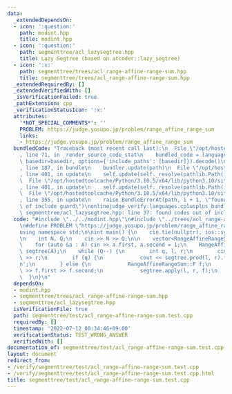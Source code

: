```yaml
---
data:
  _extendedDependsOn:
  - icon: ':question:'
    path: modint.hpp
    title: modint.hpp
  - icon: ':question:'
    path: segmenttree/acl_lazysegtree.hpp
    title: Lazy Segtree (based on atcoder::lazy_segtree)
  - icon: ':x:'
    path: segmenttree/trees/acl_range-affine-range-sum.hpp
    title: segmenttree/trees/acl_range-affine-range-sum.hpp
  _extendedRequiredBy: []
  _extendedVerifiedWith: []
  _isVerificationFailed: true
  _pathExtension: cpp
  _verificationStatusIcon: ':x:'
  attributes:
    '*NOT_SPECIAL_COMMENTS*': ''
    PROBLEM: https://judge.yosupo.jp/problem/range_affine_range_sum
    links:
    - https://judge.yosupo.jp/problem/range_affine_range_sum
  bundledCode: "Traceback (most recent call last):\n  File \"/opt/hostedtoolcache/Python/3.10.5/x64/lib/python3.10/site-packages/onlinejudge_verify/documentation/build.py\"\
    , line 71, in _render_source_code_stat\n    bundled_code = language.bundle(stat.path,\
    \ basedir=basedir, options={'include_paths': [basedir]}).decode()\n  File \"/opt/hostedtoolcache/Python/3.10.5/x64/lib/python3.10/site-packages/onlinejudge_verify/languages/cplusplus.py\"\
    , line 187, in bundle\n    bundler.update(path)\n  File \"/opt/hostedtoolcache/Python/3.10.5/x64/lib/python3.10/site-packages/onlinejudge_verify/languages/cplusplus_bundle.py\"\
    , line 401, in update\n    self.update(self._resolve(pathlib.Path(included), included_from=path))\n\
    \  File \"/opt/hostedtoolcache/Python/3.10.5/x64/lib/python3.10/site-packages/onlinejudge_verify/languages/cplusplus_bundle.py\"\
    , line 401, in update\n    self.update(self._resolve(pathlib.Path(included), included_from=path))\n\
    \  File \"/opt/hostedtoolcache/Python/3.10.5/x64/lib/python3.10/site-packages/onlinejudge_verify/languages/cplusplus_bundle.py\"\
    , line 355, in update\n    raise BundleErrorAt(path, i + 1, \"found codes out\
    \ of include guard\")\nonlinejudge_verify.languages.cplusplus_bundle.BundleErrorAt:\
    \ segmenttree/acl_lazysegtree.hpp: line 37: found codes out of include guard\n"
  code: "#include \"../../modint.hpp\"\n#include \"../trees/acl_range-affine-range-sum.hpp\"\
    \n#define PROBLEM \"https://judge.yosupo.jp/problem/range_affine_range_sum\"\n\
    using namespace std;\n\nint main() {\n    cin.tie(nullptr), ios::sync_with_stdio(false);\n\
    \n    int N, Q;\n    cin >> N >> Q;\n\n    vector<RangeAffineRangeSum::S> A(N);\n\
    \    for (auto &a : A) cin >> a.first, a.second = 1;\n    RangeAffineRangeSum::segtree\
    \ segtree(A);\n    while (Q--) {\n        int q, l, r;\n        cin >> q >> l\
    \ >> r;\n        if (q) {\n            cout << segtree.prod(l, r).first << '\\\
    n';\n        } else {\n            RangeAffineRangeSum::F f;\n            cin\
    \ >> f.first >> f.second;\n            segtree.apply(l, r, f);\n        }\n  \
    \  }\n}\n"
  dependsOn:
  - modint.hpp
  - segmenttree/trees/acl_range-affine-range-sum.hpp
  - segmenttree/acl_lazysegtree.hpp
  isVerificationFile: true
  path: segmenttree/test/acl_range-affine-range-sum.test.cpp
  requiredBy: []
  timestamp: '2022-07-12 00:34:46+09:00'
  verificationStatus: TEST_WRONG_ANSWER
  verifiedWith: []
documentation_of: segmenttree/test/acl_range-affine-range-sum.test.cpp
layout: document
redirect_from:
- /verify/segmenttree/test/acl_range-affine-range-sum.test.cpp
- /verify/segmenttree/test/acl_range-affine-range-sum.test.cpp.html
title: segmenttree/test/acl_range-affine-range-sum.test.cpp
---
```

